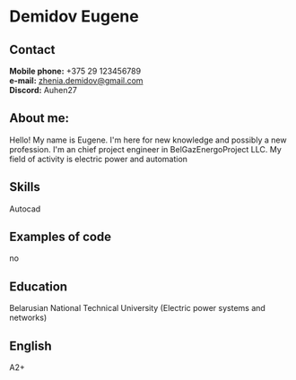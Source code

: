 # Demidov Eugene
## Contact
**Mobile phone:** +375 29 123456789\
**e-mail:** zhenia.demidov@gmail.com\
**Discord:** Auhen27
## About me:
Hello! My name is Eugene. I'm here for new knowledge and possibly a new profession. I'm an chief project engineer in BelGazEnergoProject LLC. My field of activity is electric power and automation
## Skills
Autocad
## Examples of code
no
## Education
Belarusian National Technical University (Electric power systems and networks)
## English 
A2+